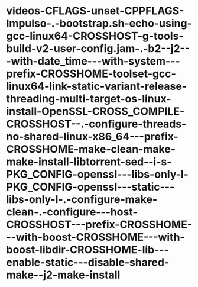 # videos-CFLAGS-unset-CPPFLAGS-Impulso-.-bootstrap.sh-echo-using-gcc-linux64-CROSSHOST-g-tools-build-v2-user-config.jam-.-b2--j2---with-date_time---with-system---prefix-CROSSHOME-toolset-gcc-linux64-link-static-variant-release-threading-multi-target-os-linux-install-OpenSSL-CROSS_COMPILE-CROSSHOST--.-configure-threads-no-shared-linux-x86_64---prefix-CROSSHOME-make-clean-make-make-install-libtorrent-sed--i-s-PKG_CONFIG-openssl---libs-only-l-PKG_CONFIG-openssl---static---libs-only-l-.-configure-make-clean-.-configure---host-CROSSHOST---prefix-CROSSHOME---with-boost-CROSSHOME---with-boost-libdir-CROSSHOME-lib---enable-static---disable-shared-make--j2-make-install
